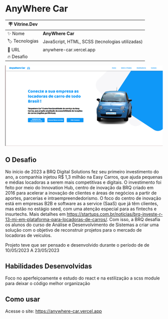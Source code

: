
# AnyWhere Car

| :placard: Vitrine.Dev |     |
| -------------  | --- |
| :sparkles: Nome        | **AnyWhere Car**
| :label: Tecnologias | JavaScript, HTML, SCSS (tecnologias utilizadas)
| :rocket: URL         | anywhere-car.vercel.app
| :fire: Desafio     | 

<!-- Inserir imagem com a #vitrinedev ao final do link -->
![](https://github.com/Arttutu/anywhere-car/blob/master/telaInicial.png?raw=true#vitrinedev)

## O Desafio

No início de 2023 a BRQ Digital Solutions fez seu primeiro investimento do ano, a companhia injetou R$ 1,3 milhão na Easy Carros, que ajuda pequenas e médias locadoras a serem mais competitivas e digitais.
O investimento foi feito por meio do Innovation Hub, centro de inovação da BRQ criado em 2016 para acelerar a inovação de clientes e áreas de negócios a partir de aportes, parcerias e intraempreendedorismo. O foco do centro de inovação está em empresas B2B e software as a service (SaaS) que já têm clientes, mas estão no estágio seed, com uma atenção especial para as fintechs e insurtechs. Mais detalhes em https://startups.com.br/noticias/brq-investe-r-13-mi-em-plataforma-para-locadoras-de-carros/.
Com isso, a BRQ desafia os alunos do curso de Análise e Desenvolvimento de Sistemas a criar uma solução com o objetivo de reconstruir projetos para o mercado de locadoras de veículos.

Projeto teve que ser pensado e desenvolvido durante o período de de 10/05/2023 A 23/05/2023

## Habilidades Desenvolvidas
Foco no aperfeiçoamente e estudo do react e na estilização a scss module para deixar o código melhor organização

## Como usar
Acesse o site: https://anywhere-car.vercel.app
